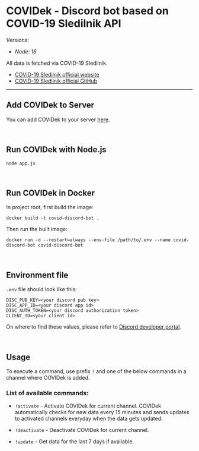 # COVIDek - Discord bot based on COVID-19 Sledilnik API
*Versions:*
- *Node: 16*

All data is fetched via COVID-19 Sledilnik.
- [COVID-19 Sledilnik official website](https://covid-19.sledilnik.org/)
- [COVID-19 Sledilnik official GitHub](https://github.com/sledilnik)

---

## Add COVIDek to Server
You can add COVIDek to your server [here](https://discord.com/api/oauth2/authorize?client_id=910486812349308978&permissions=274877996032&scope=bot).

<br>

## Run COVIDek with Node.js
```
node app.js
```

<br>

## Run COVIDek in Docker
In project root, first build the image:

```
docker build -t covid-discord-bot .
```

Then run the built image:

```
docker run -d --restart=always --env-file /path/to/.env --name covid-discord-bot covid-discord-bot
```
<br>

## Environment file

`.env` file should look like this:
```
DISC_PUB_KEY=<your discord pub key>
DISC_APP_ID=<your discord app id>
DISC_AUTH_TOKEN=<your discord authorization token>
CLIENT_ID=<your client id>
```
On where to find these values, please refer to [Discord developer portal](https://discord.com/developers/docs/topics/oauth2).

<br>

## Usage
To execute a command, use prefix `!` and one of the below commands in a channel where COVIDek is added.

### List of available commands:

- `!activate` - Activate COVIDek for current channel. COVIDek automatically checks for new data every 15 minutes and sends updates to activated channels everyday when the data gets updated.

- `!deactivate` - Deactivate COVIDek for current channel.

- `!update` - Get data for the last 7 days if available.
